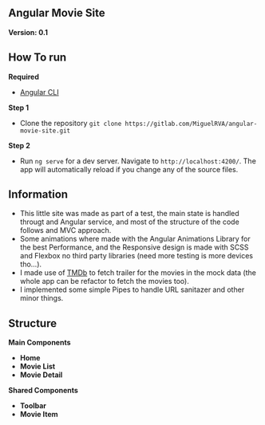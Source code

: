 ## Angular Movie Site

**Version: 0.1**

## How To run

**Required**

- [Angular CLI](https://cli.angular.io/)

**Step 1**

- Clone the repository `git clone https://gitlab.com/MiguelRVA/angular-movie-site.git`

**Step 2**

- Run `ng serve` for a dev server. Navigate to `http://localhost:4200/`. The app will automatically reload if you change any of the source files.

## Information

- This little site was made as part of a test, the main state is handled througt and Angular service, and most of the structure of the code follows and MVC approach.
- Some animations where made with the Angular Animations Library for the best Performance, and the Responsive design is made with SCSS and Flexbox no third party libraries (need more testing is more devices tho...).
- I made use of [TMDb](https://www.themoviedb.org/) to fetch trailer for the movies in the mock data (the whole app can be refactor to fetch the movies too).
- I implemented some simple Pipes to handle URL sanitazer and other minor things.

## Structure

**Main Components**

- **Home**
- **Movie List**
- **Movie Detail**

**Shared Components**

- **Toolbar**
- **Movie Item**

